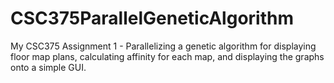 # CSC375ParallelGeneticAlgorithm
My CSC375 Assignment 1 - Parallelizing a genetic algorithm for displaying floor map plans, calculating affinity for each map, and displaying the graphs onto a simple GUI.
